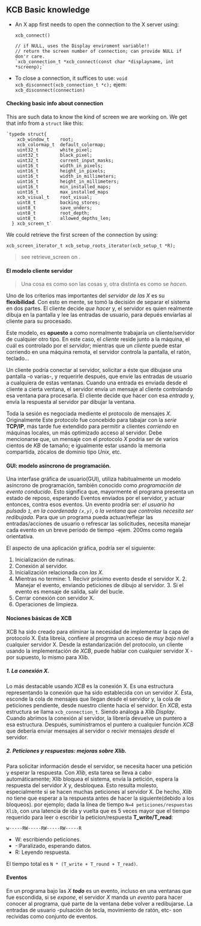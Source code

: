 ## __KCB__ Basic knowledge

- An X app first needs to open the connection to the X server using:

  `xcb_connect()`

      // if NULL, uses the Display enviroment variable!!
      // return the screen number of connection; can provide NULL if don'r care.
      `xcb_connection_t *xcb_connect(const char *displayname, int *screenp);`

- To close a connection, it suffices to use:
    `void xcb_disconnect(xcb_connection_t *c);` ejem: `xcb_disconnect(connection)`

#### Checking basic info about connection
This are such data to know the kind of screen we are working on. We get that
info from a `struct` like this:

    `typede struct{
        xcb_window_t    root;
        xcb_colormap_t  default_colormap;
        uint32_t        white_pixel;
        uint32_t        black_pixel;
        uint32_t        current_input_masks;
        uint16_t        width_in_pixels;
        uint16_t        height_in_pixels;
        uint16_t        width_in_millimeters;
        uint16_t        height_in_millimeters;
        uint16_t        min_installed_maps;
        uint16_t        max_installed_maps
        xcb_visual_t    root_visual;
        uint8_t         backing_stores;
        uint8_t         save_unders;
        uint8_t         root_depth;
        uint8_t         allowed_depths_len;
      } xcb_screen_t`

We could retrieve the first screen of the connection by using:

  `xcb_screen_iterator_t xcb_setup_roots_iterator(xcb_setup_t *R);`
> see retrieve_screen on .

#### El modelo cliente servidor
> Una cosa es como son las cosas y, otra distinta es como se _hacen_.

Uno de los criterios mas importantes del _servidor de las X_ es su __flexibilidad__.
Con esto en mente, se tomó la decisión de separar el sistema en dos partes. El cliente
decide _que hacer_ y, el servidor es quien realmente dibuja en la pantalla y lee las
entradas de usuario, para depués enviarlas al cliente para su procesado.

Este modelo, es __opuesto__ a como normalmente trabajaría un cliente/servidor de cualquier
otro tipo. En este caso, el _cliente_ reside junto a la máquina, el cuál es controlado
por el _servidor_; mientras que un _cliente_ puede estar corriendo en una máquina remota,
el servidor controla la pantalla, el ratón, teclado...

Un cliente podría conectar al servidor, solicitar a éste que dibujase una pantalla
-o varias-, y requerirle después, que envíe las entradas de usuario a cualquiera de estas
ventanas.
Cuando una entrada es enviada desde el cliente a cierta ventana, el servidor envía
un mensaje al cliente controlando esa ventana para procesarla. El cliente decide que
hacer con esa _entrada_ y, envía la respuesta al servidor par dibujar la ventana.

Toda la sesión es negociada mediente el protocolo de mensajes _X_. Originalmente Este
protocolo fue concebido para tabajar con la _serie_ __TCP/IP__, más tarde fue extendido
para permitir a clientes _corriendo_ en máquinas locales, un más optimizado acceso al
servidor. Debe mencionarse que, un mensaje con el protocolo _X_ podria ser de varios
cientos de _KB_ de tamaño; e igualmente estar usando la memoria compartida, zócalos de
dominio tipo _Unix_, etc.

#### GUI: modelo asíncrono de programación.
Una interfase gráfica de usuario(GUI), utiliza habitualmente un modelo asíncrono
de programación, también conocido como _programación de evento conducido_. Esto
significa que, mayormente el programa presenta un estado de reposo, esperando Eventos
enviados por el servidor, y actuar entonces, contra esos eventos.
Un evento prodría ser: _el usuario ha pulsado `1`, en la coordenada `(x,y)`_, o _la
ventana que controlas necesita ser redibujada_.
Para que un programa pueda actuar/reflejar las entradas/acciones de usuario o refrescar
las solicitudes, necesita manejar cada evento en un breve periodo de tiempo -ejem. 200ms
como regala orientativa.

El aspecto de una aplicación gráfica, podría ser el siguiente:
  1. Inicialización de rutinas.
  2. Conexión al servidor.
  3. Inicialización relacionada con _las X_.
  4. Mientras no termine:
    1. Recivir próximo evento desde el servidor X.
    2. Manejar el evento, enviando peticiones de dibujo al servidor.
    3. Si el evento es mensaje de salida, salir del bucle.
  5. Cerrar conexión con servidor X.
  6. Operaciones de limpieza.

#### Nociones básicas de XCB
XCB ha sido creado para eliminar la necesidad de implementar la capa de protocolo X.
Esta libreía, confiere al progrma un acceso de _muy bajo nivel_ a cualquier servidor X.
Desde la estandarización del protocolo, un cliente usando la implementación de _XCB_,
puede hablar con cualquier servidor X -por supuesto, lo mismo para Xlib.

##### 1. La conexión _X_.
Lo más destacable usando _XCB_ es la conexión X. Es una estructura representando
la conexión que ha sido establecida con un servidor _X_. Ésta, esconde la cola de
mensajes que llegan desde el servidor y, la cola de peticiones pendiente, desde nuestro
cliente hacia el servidor.
En _XCB_, esta estructura se llama `xcb_connection_t`. Siendo análoga a _Xlib Display_.
Cuando abrimos la conexión al servidor, la librería devuelve un puntero a esa
estructura. Después, suministramos el puntero a cualquier función _XCB_ que debería
enviar mensajes al servidor o recivir mensajes _desde_ el servidor.

##### 2. Peticiones y respuestas: mejoras sobre Xlib.
Para solicitar información desde el servidor, se necesita hacer una petición y esperar
la respuesta. Con _Xlib_, esta tarea se lleva a cabo automáticamente; Xlib bloquea el
sistema, envía la petición, espera la respuesta del servidor _X_ y, desbloquea.
Esto resulta molesto, especialmente si se hacen muchas peticiones al servidor X.
De hecho, _Xlib_ no tiene que esperar a la respuesta antes de hacer la siguiente(debido
a los bloqueos). por ejemplo; dada la línea de tiempo `N=4 peticiones/respuestas Xlib`,
con una latencia de ida y vuelta que es 5 veces mayor que el tiempo requerido para
leer o escribir la peticion/respuesta __T_write/T_read__:

    w-----RW-----RW-----RW-----R


  * W: escribiendo peticiones.
  * -:Paralizado, esperando datos.
  * R: Leyendo respuesta.

El tiempo total es `N * (T_write + T_round + T_read)`.


#### Eventos
En un programa bajo las _X_ **_todo_** es un evento, incluso en una ventanas que
fue escondida, si se _expone_, el servidor _X_ manda un _evento_ para hacer conocer
al programa, qué parte de la ventana debe volver a redibujarse.
La entradas de usuario -pulsación de tecla, movimiento de ratón, etc- son recividas
como conjunto de eventos.
